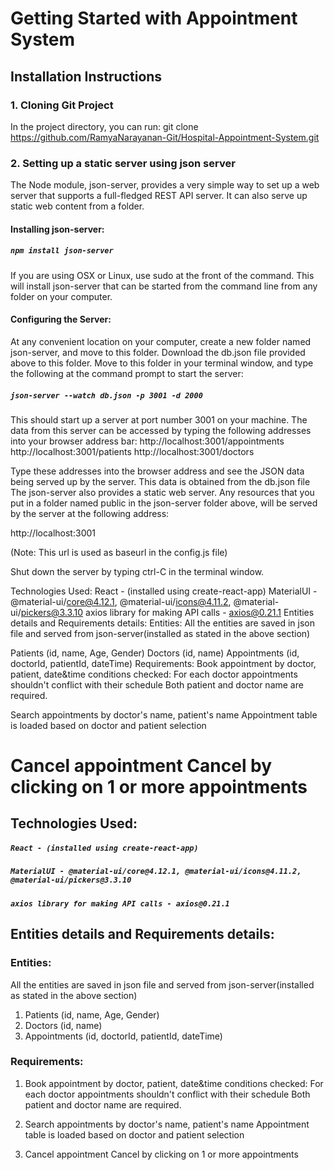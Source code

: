# Getting Started with Appointment System

## Installation Instructions

### 1. Cloning Git Project
In the project directory, you can run:
 git clone https://github.com/RamyaNarayanan-Git/Hospital-Appointment-System.git

### 2. Setting up a static server using json server
The Node module, json-server, provides a very simple way to set up a web server that supports a full-fledged REST API server. It can also serve up static web content from a folder.
#### Installing json-server:

##### `npm install json-server`
If you are using OSX or Linux, use sudo at the front of the command. This will install json-server that can be started from the command line from any folder on your computer.

#### Configuring the Server:
At any convenient location on your computer, create a new folder named json-server, and move to this folder.
Download the db.json file provided above to this folder.
Move to this folder in your terminal window, and type the following at the command prompt to start the server:

##### `json-server --watch db.json -p 3001 -d 2000`

This should start up a server at port number 3001 on your machine. The data from this server can be accessed by typing the following addresses into your browser address bar:
http://localhost:3001/appointments
http://localhost:3001/patients
http://localhost:3001/doctors

Type these addresses into the browser address and see the JSON data being served up by the server. This data is obtained from the db.json file
The json-server also provides a static web server. Any resources that you put in a folder named public in the json-server folder above, will be served by the server at the following address:

http://localhost:3001

(Note: This url is used as baseurl in the config.js file)

Shut down the server by typing ctrl-C in the terminal window.


Technologies Used:
React - (installed using create-react-app)
MaterialUI - @material-ui/core@4.12.1, @material-ui/icons@4.11.2, @material-ui/pickers@3.3.10
axios library for making API calls - axios@0.21.1
Entities details and Requirements details:
Entities:
All the entities are saved in json file and served from json-server(installed as stated in the above section)

Patients (id, name, Age, Gender)
Doctors (id, name)
Appointments (id, doctorId, patientId, dateTime)
Requirements:
Book appointment by doctor, patient, date&time conditions checked: For each doctor appointments shouldn't conflict with their schedule Both patient and doctor name are required.

Search appointments by doctor's name, patient's name Appointment table is loaded based on doctor and patient selection

Cancel appointment Cancel by clicking on 1 or more appointments
=======
## Technologies Used:
##### `React - (installed using create-react-app)`
##### `MaterialUI - @material-ui/core@4.12.1, @material-ui/icons@4.11.2,  @material-ui/pickers@3.3.10`
##### `axios library for making API calls - axios@0.21.1`

## Entities details and Requirements details:

### Entities: 
All the entities are saved in json file and served from json-server(installed as stated in the above section)
1. Patients (id, name, Age, Gender)
2. Doctors (id, name)
3. Appointments (id, doctorId, patientId, dateTime)
 
### Requirements:
1. Book appointment by doctor, patient, date&time
conditions checked: For each doctor appointments shouldn't conflict with their schedule
Both patient and doctor name are required.

2. Search appointments by doctor's name, patient's name
Appointment table is loaded based on doctor and patient selection

3. Cancel appointment 
Cancel by clicking on 1 or more appointments



